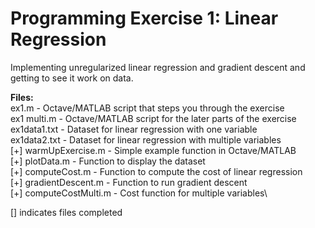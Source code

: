 # Programming Exercise 1: Linear Regression

Implementing unregularized linear regression and gradient descent and getting to see it work on data.

**Files:**\
ex1.m - Octave/MATLAB script that steps you through the exercise\
ex1 multi.m - Octave/MATLAB script for the later parts of the exercise\
ex1data1.txt - Dataset for linear regression with one variable\
ex1data2.txt - Dataset for linear regression with multiple variables\
[+] warmUpExercise.m - Simple example function in Octave/MATLAB\
[+] plotData.m - Function to display the dataset\
[+] computeCost.m - Function to compute the cost of linear regression\
[+] gradientDescent.m - Function to run gradient descent\
[+] computeCostMulti.m - Cost function for multiple variables\

[] indicates files completed
